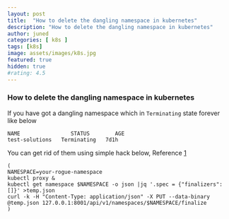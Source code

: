 ```yaml
---
layout: post
title:  "How to delete the dangling namespace in kubernetes"
description: "How to delete the dangling namespace in kubernetes"
author: juned
categories: [ k8s ]
tags: [k8s]
image: assets/images/k8s.jpg
featured: true
hidden: true
#rating: 4.5
---
```


### How to delete the dangling namespace in kubernetes

If you have got a dangling namespace which in `Terminating` state forever like below

```
NAME                STATUS        AGE
test-solutions   Terminating   7d1h
```

You can get rid of them using simple hack below, Reference [1]


```
(
NAMESPACE=your-rogue-namespace
kubectl proxy &
kubectl get namespace $NAMESPACE -o json |jq '.spec = {"finalizers":[]}' >temp.json
curl -k -H "Content-Type: application/json" -X PUT --data-binary @temp.json 127.0.0.1:8001/api/v1/namespaces/$NAMESPACE/finalize
)
```
[1]: https://stackoverflow.com/questions/52369247/namespace-stuck-as-terminating-how-do-i-remove-it/53661717#53661717
